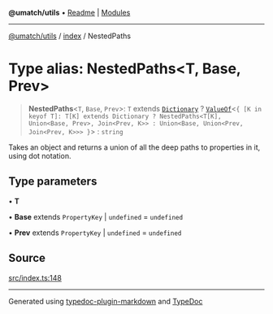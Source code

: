 **@umatch/utils** • [Readme](../../index.md) \| [Modules](../../modules.md)

***

[@umatch/utils](../../modules.md) / [index](../index.md) / NestedPaths

# Type alias: NestedPaths\<T, Base, Prev\>

> **NestedPaths**\<`T`, `Base`, `Prev`\>: `T` extends [`Dictionary`](Dictionary.md) ? [`ValueOf`](ValueOf.md)\<`{ [K in keyof T]: T[K] extends Dictionary ? NestedPaths<T[K], Union<Base, Prev>, Join<Prev, K>> : Union<Base, Union<Prev, Join<Prev, K>>> }`\> : `string`

Takes an object and returns a union of all the deep paths
to properties in it, using dot notation.

## Type parameters

• **T**

• **Base** extends `PropertyKey` \| `undefined` = `undefined`

• **Prev** extends `PropertyKey` \| `undefined` = `undefined`

## Source

[src/index.ts:148](https://github.com/umatch-oficial/utils/blob/c1935bc/src/index.ts#L148)

***

Generated using [typedoc-plugin-markdown](https://www.npmjs.com/package/typedoc-plugin-markdown) and [TypeDoc](https://typedoc.org/)
